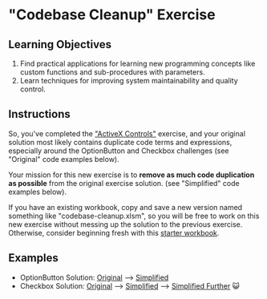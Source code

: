 # "Codebase Cleanup" Exercise

## Learning Objectives

  1. Find practical applications for learning new programming concepts like custom functions and sub-procedures with parameters.
  2. Learn techniques for improving system maintainability and quality control.

## Instructions

So, you've completed the ["ActiveX Controls"](/exercises/activex-controls.md) exercise, and your original solution most likely contains duplicate code terms and expressions, especially around the OptionButton and Checkbox challenges (see "Original" code examples below).

Your mission for this new exercise is to **remove as much code duplication as possible** from the original exercise solution. (see "Simplified" code examples below).

If you have an existing workbook, copy and save a new version named something like "codebase-cleanup.xlsm", so you will be free to work on this new exercise without messing up the solution to the previous exercise. Otherwise, consider beginning fresh with this [starter workbook](/exercises/codebase-cleanup/codebase-cleanup-starter.xlsm).

## Examples

  + OptionButton Solution: [Original](/exercises/codebase-cleanup/options-original.vb) --> [Simplified](/exercises/codebase-cleanup/options-simplified.vb)
  + Checkbox Solution: [Original](/exercises/codebase-cleanup/checks-original.vb) --> [Simplified](/exercises/codebase-cleanup/checks-simplified.vb) --> [Simplified Further](/exercises/codebase-cleanup/checks-simplified-further.vb) :smiley_cat:
